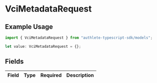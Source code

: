 # VciMetadataRequest

## Example Usage

```typescript
import { VciMetadataRequest } from "authlete-typescript-sdk/models";

let value: VciMetadataRequest = {};
```

## Fields

| Field       | Type        | Required    | Description |
| ----------- | ----------- | ----------- | ----------- |